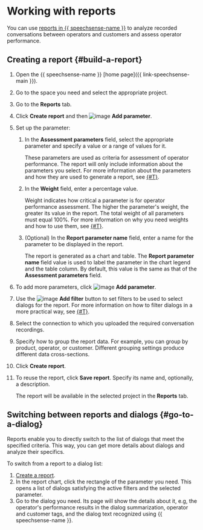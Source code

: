 # Working with reports

You can use [reports in {{ speechsense-name }}](../../concepts/reports.md) to analyze recorded conversations between operators and customers and assess operator performance.

## Creating a report {#build-a-report}

1. Open the {{ speechsense-name }} [home page]({{ link-speechsense-main }}).
1. Go to the space you need and select the appropriate project.
1. Go to the **Reports** tab.
1. Click **Create report** and then ![image](../../../_assets/plus-sign.svg) **Add parameter**.
1. Set up the parameter:

   1. In the **Assessment parameters** field, select the appropriate parameter and specify a value or a range of values for it.

      These parameters are used as criteria for assessment of operator performance. The report will only include information about the parameters you select. For more information about the parameters and how they are used to generate a report, see [{#T}](../../concepts/reports.md#parameters).

   1. In the **Weight** field, enter a percentage value.

      Weight indicates how critical a parameter is for operator performance assessment. The higher the parameter's weight, the greater its value in the report. The total weight of all parameters must equal 100%. For more information on why you need weights and how to use them, see [{#T}](../../concepts/reports.md#weight).

   1. (Optional) In the **Report parameter name** field, enter a name for the parameter to be displayed in the report.

      The report is generated as a chart and table. The **Report parameter name** field value is used to label the parameter in the chart legend and the table column. By default, this value is the same as that of the **Assessment parameters** field.

1. To add more parameters, click ![image](../../../_assets/plus-sign.svg) **Add parameter**.
1. Use the ![image](../../../_assets/plus-sign.svg) **Add filter** button to set filters to be used to select dialogs for the report. For more information on how to filter dialogs in a more practical way, see [{#T}](../../concepts/reports.md#filters).
1. Select the connection to which you uploaded the required conversation recordings.
1. Specify how to group the report data. For example, you can group by product, operator, or customer. Different grouping settings produce different data cross-sections.
1. Click **Create report**.
1. To reuse the report, click **Save report**. Specify its name and, optionally, a description.

   The report will be available in the selected project in the **Reports** tab.

## Switching between reports and dialogs {#go-to-a-dialog}

Reports enable you to directly switch to the list of dialogs that meet the specified criteria. This way, you can get more details about dialogs and analyze their specifics.

To switch from a report to a dialog list:

1. [Create a report](#build-a-report).
1. In the report chart, click the rectangle of the parameter you need. This opens a list of dialogs satisfying the active filters and the selected parameter.
1. Go to the dialog you need. Its page will show the details about it, e.g, the operator's performance results in the dialog summarization, operator and customer tags, and the dialog text recognized using {{ speechsense-name }}.
